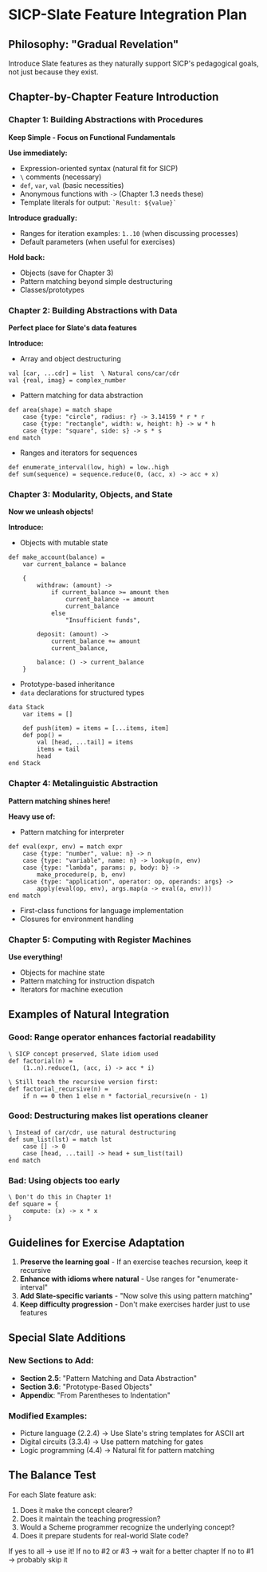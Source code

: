# SICP-Slate Feature Integration Plan

## Philosophy: "Gradual Revelation"
Introduce Slate features as they naturally support SICP's pedagogical goals, not just because they exist.

## Chapter-by-Chapter Feature Introduction

### Chapter 1: Building Abstractions with Procedures
**Keep Simple - Focus on Functional Fundamentals**

**Use immediately:**
- Expression-oriented syntax (natural fit for SICP)
- `\` comments (necessary)
- `def`, `var`, `val` (basic necessities)
- Anonymous functions with `->` (Chapter 1.3 needs these)
- Template literals for output: `` `Result: ${value}` ``

**Introduce gradually:**
- Ranges for iteration examples: `1..10` (when discussing processes)
- Default parameters (when useful for exercises)

**Hold back:**
- Objects (save for Chapter 3)
- Pattern matching beyond simple destructuring
- Classes/prototypes

### Chapter 2: Building Abstractions with Data
**Perfect place for Slate's data features**

**Introduce:**
- Array and object destructuring
```slate
val [car, ...cdr] = list  \ Natural cons/car/cdr
val {real, imag} = complex_number
```

- Pattern matching for data abstraction
```slate
def area(shape) = match shape
    case {type: "circle", radius: r} -> 3.14159 * r * r
    case {type: "rectangle", width: w, height: h} -> w * h
    case {type: "square", side: s} -> s * s
end match
```

- Ranges and iterators for sequences
```slate
def enumerate_interval(low, high) = low..high
def sum(sequence) = sequence.reduce(0, (acc, x) -> acc + x)
```

### Chapter 3: Modularity, Objects, and State
**Now we unleash objects!**

**Introduce:**
- Objects with mutable state
```slate
def make_account(balance) =
    var current_balance = balance
    
    {
        withdraw: (amount) ->
            if current_balance >= amount then
                current_balance -= amount
                current_balance
            else
                "Insufficient funds",
                
        deposit: (amount) ->
            current_balance += amount
            current_balance,
            
        balance: () -> current_balance
    }
```

- Prototype-based inheritance
- `data` declarations for structured types
```slate
data Stack
    var items = []
    
    def push(item) = items = [...items, item]
    def pop() = 
        val [head, ...tail] = items
        items = tail
        head
end Stack
```

### Chapter 4: Metalinguistic Abstraction
**Pattern matching shines here!**

**Heavy use of:**
- Pattern matching for interpreter
```slate
def eval(expr, env) = match expr
    case {type: "number", value: n} -> n
    case {type: "variable", name: n} -> lookup(n, env)
    case {type: "lambda", params: p, body: b} -> 
        make_procedure(p, b, env)
    case {type: "application", operator: op, operands: args} ->
        apply(eval(op, env), args.map(a -> eval(a, env)))
end match
```

- First-class functions for language implementation
- Closures for environment handling

### Chapter 5: Computing with Register Machines
**Use everything!**

- Objects for machine state
- Pattern matching for instruction dispatch
- Iterators for machine execution

## Examples of Natural Integration

### Good: Range operator enhances factorial readability
```slate
\ SICP concept preserved, Slate idiom used
def factorial(n) =
    (1..n).reduce(1, (acc, i) -> acc * i)
    
\ Still teach the recursive version first:
def factorial_recursive(n) =
    if n == 0 then 1 else n * factorial_recursive(n - 1)
```

### Good: Destructuring makes list operations cleaner
```slate
\ Instead of car/cdr, use natural destructuring
def sum_list(lst) = match lst
    case [] -> 0
    case [head, ...tail] -> head + sum_list(tail)
end match
```

### Bad: Using objects too early
```slate
\ Don't do this in Chapter 1!
def square = {
    compute: (x) -> x * x
}
```

## Guidelines for Exercise Adaptation

1. **Preserve the learning goal** - If an exercise teaches recursion, keep it recursive
2. **Enhance with idioms where natural** - Use ranges for "enumerate-interval"
3. **Add Slate-specific variants** - "Now solve this using pattern matching"
4. **Keep difficulty progression** - Don't make exercises harder just to use features

## Special Slate Additions

### New Sections to Add:
- **Section 2.5**: "Pattern Matching and Data Abstraction"
- **Section 3.6**: "Prototype-Based Objects" 
- **Appendix**: "From Parentheses to Indentation"

### Modified Examples:
- Picture language (2.2.4) → Use Slate's string templates for ASCII art
- Digital circuits (3.3.4) → Use pattern matching for gates
- Logic programming (4.4) → Natural fit for pattern matching

## The Balance Test

For each Slate feature ask:
1. Does it make the concept clearer?
2. Does it maintain the teaching progression?
3. Would a Scheme programmer recognize the underlying concept?
4. Does it prepare students for real-world Slate code?

If yes to all → use it!
If no to #2 or #3 → wait for a better chapter
If no to #1 → probably skip it